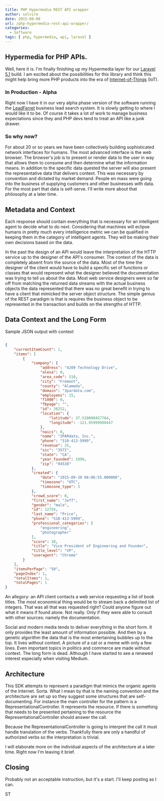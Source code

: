 ```yaml
---
title: PHP Hypermedia REST API wrapper
author: solvire
date: 2015-09-08
url: /php-hypermedia-rest-api-wrapper/
categories:
  - Software
tags: [ php, hypermedia, api, laravel ]
---
```

## Hypermedia for PHP APIs.

Well, here it is.  I'm finally finishing up my Hypermedia layer for our [Laravel 5.1](http://laravel.com/docs/5.1 "Laravel 5.1") build. I am excited about the possibilities for this library and think this might help bring more PHP products into the era of [Internet-of-Things](https://twitter.com/hashtag/iot) (IoT).


### In Production - Alpha

Right now I have it in our very alpha phase version of the software running the [LeadFerret](http://docs.leadferretuser.apiary.io/#) business lead search system. It is slowly getting to where I would like it to be. Of course it takes a lot of work to manage business expectations since they and PHP devs tend to treat an API like a junk drawer. 

### So why now?

For about 20 or so years we have been collectively building sophisticated network interfaces for humans. The most advanced interface is the web browser. The browser's job is to present or render data to the user in way that allows them to consume and then determine what the information means. In addition to the specific data quested the server will also present the representative data that delivers context. This was necessary by convention and dictated by market demand. People en mass were going into the business of supplying customers and other businesses with data. For the most part that data is self-serve. I'll write more about that philosophy at a later time.


## Metadata and Context

Each response should contain everything that is necessary for an intelligent agent to decide what to do next. Considering that machines will eclipse humans in pretty much every intelligence metric we can be qualified in keeping them in the category of intelligent agents. They will be making their own decisions based on the data.


In the past the design of an API would leave the interpretation of the HTTP service up to the designer of the API's consumer. The context of the data is completely absent from the source of the data. Most of the time the designer of the client would have to build a specific set of functions or classes that would represent what the designer believed the documentation was trying to tell us about the data. Most web service designers were so far off from matching the returned data streams with the actual business objects the data represented that there was no great benefit in trying to have a client that mimicked the server object structure. The simple genius of the REST paradigm is that is requires the business object to be represented in the transaction and builds on the strengths of HTTP.

## Data Context and the Long Form


Sample JSON output with context

```JSON

{
    "currentItemCount": 1, 
    "items": [
        {
            "company": {
                "address": "4209 Technology Drive", 
                "alexa": 0, 
                "area_code": 510, 
                "city": "Fremont", 
                "county": "Alameda", 
                "domain": "3pardata.com", 
                "employees": 15, 
                "f1000": 0, 
                "fbpage": "", 
                "id": 38252, 
                "location": {
                    "latitude": 37.520000457764, 
                    "longitude": -121.95999908447
                }, 
                "naics": 0, 
                "name": "3PARdata, Inc.", 
                "phone": "510-413-5999", 
                "revenue": 35, 
                "sic": "3572", 
                "state": "CA", 
                "year_founded": 1999, 
                "zip": "94538"
            }, 
            "created": {
                "date": "2015-09-30 06:06:55.000000", 
                "timezone": "UTC", 
                "timezone_type": 3
            }, 
            "crowd_score": 0, 
            "first_name": "Jeff", 
            "gender": "male", 
            "id": 12756, 
            "last_name": "Price", 
            "phone": "510-413-5999", 
            "professional_categories": [
                "engineering", 
                "photographer"
            ], 
            "score": 38, 
            "title": "Vice President of Engineering and Founder", 
            "title_level": "VP", 
            "useragent": "Chrome"
        }
    ], 
    "itemsPerPage": "50", 
    "pageIndex": 1, 
    "totalItems": 1, 
    "totalPages": 1
}
```

An allegory: an API client contacts a web service requesting a list of book titles. The most economical thing would be to stream back a delimited list of integers. That was all that was requested right? Could anyone figure out what it means if found alone. Not really. Only if they were able to consult with other sources: namely the documentation.

Social and modern media tends to deliver everything in the short form. It only provides the least amount of information possible. And then by a genetic algorithm the data that is the most entertaining bubbles up to the top. It lives without context. A picture of a cat or a meme with only a few lines. Even important topics in politics and commerce are made without context. The long form is dead. Although I have started to see a renewed interest especially when visiting Medium.

## Architecture

This SDK attempts to represent a paradigm that mimics the organic agents of the Internet. Sorta. What I mean by that is the naming convention and the architecture are set up so they suggest some structures that are self-documenting. For instance the main controller for the pattern is a RepresentationalController. It represents the resource. If there is something that needs to be presented pertaining to the resource the RepresentationalController should answer the call.

Because the RepresentationalController is going to interpret the call it must handle translation of the verbs. Thankfully there are only a handful of authorized verbs so the interpretation is trivial.

I will elaborate more on the individual aspects of the architecture at a later time. Right now I'm leaving it brief.

## Closing

Probably not an acceptable instruction, but it's a start. I'll keep posting as I can.

ST